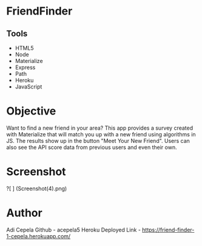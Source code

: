 # FriendFinder

## Tools
* HTML5
* Node
* Materialize
* Express
* Path
* Heroku
* JavaScript

# Objective
Want to find a new friend in your area? This app provides a survey created with Materialize that will match you up with a new friend using algorithms in JS. The results show up in the button "Meet Your New Friend". Users can also see the API score data from previous users and even their own.

# Screenshot
?[ ] (Screenshot(4).png)

# Author
Adi Cepela
Github - acepela5
Heroku Deployed Link - https://friend-finder-1-cepela.herokuapp.com/